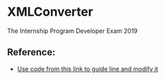 # XMLConverter 
The Internship Program Developer Exam 2019
## Reference:
- [Use code from this link to guide line and modify it](https://github.com/beckchr/staxon/wiki/Converting-XML-to-JSON)
